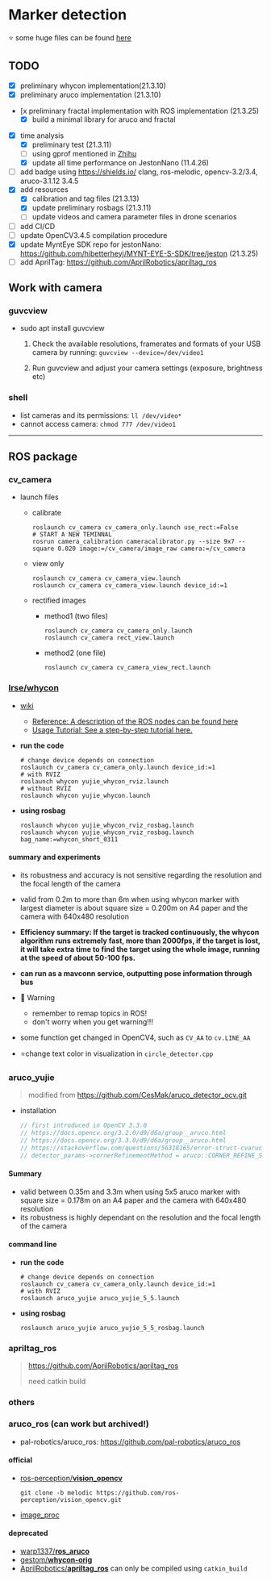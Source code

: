# Marker detection

⭐ some huge files can be found [here](https://drive.google.com/drive/folders/1qwV2kRVkfSNCs9ddREWbypiysS995Kv9?usp=sharing)

## TODO

- [x] preliminary whycon implementation(21.3.10)
- [x] preliminary aruco implementation (21.3.10)
- [x preliminary fractal implementation with ROS implementation (21.3.25)
  - [x] build a minimal library for aruco and fractal
- [x] time analysis
  - [x] preliminary test (21.3.11)
  - [ ] using gprof mentioned in [Zhihu](https://www.zhihu.com/question/265131281)
  - [x] update all time performance on JestonNano (11.4.26)
- [ ] add badge using https://shields.io/
  clang, ros-melodic, opencv-3.2/3.4, aruco-3.1.12
  3.4.5
- [x] add resources
  - [x] calibration and tag files (21.3.13)
  - [x] update preliminary rosbags (21.3.11)
  - [ ] update videos and camera parameter files in drone scenarios
- [ ] add CI/CD
- [ ] update OpenCV3.4.5 compilation procedure
- [x] update MyntEye SDK repo for jestonNano: https://github.com/hibetterheyj/MYNT-EYE-S-SDK/tree/jeston (21.3.25)
- [ ] add AprilTag: https://github.com/AprilRobotics/apriltag_ros

## Work with camera

### guvcview

- sudo apt install guvcview
    1. Check the available resolutions, framerates and formats of your USB camera by running: `guvcview --device=/dev/video1`

    2. Run guvcview and adjust your camera settings (exposure, brightness etc)

### shell

- list cameras and its permissions: `ll /dev/video*`
- cannot access camera: `chmod 777 /dev/video1`

---

## ROS package

### cv_camera

- launch files
  - calibrate

    ```shell
    roslaunch cv_camera cv_camera_only.launch use_rect:=False
    # START A NEW TEMINNAL
    rosrun camera_calibration cameracalibrator.py --size 9x7 --square 0.020 image:=/cv_camera/image_raw camera:=/cv_camera
    ```

  - view only

    ```shell
    roslaunch cv_camera cv_camera_view.launch
    roslaunch cv_camera cv_camera_view.launch device_id:=1
    ```

  - rectified images
    - method1 (two files)

      ```shell
      roslaunch cv_camera cv_camera_only.launch
      roslaunch cv_camera rect_view.launch
      ```

    - method2 (one file)

      ```shell
      roslaunch cv_camera cv_camera_view_rect.launch
      ```

### [lrse/whycon](https://github.com/lrse/whycon)

- [wiki](https://github.com/lrse/whycon/wiki)
  - [Reference: A description of the ROS nodes can be found here](https://github.com/lrse/whycon/wiki/Reference)
  - [Usage Tutorial: See a step-by-step tutorial here.](https://github.com/lrse/whycon/wiki/Tutorial)

- **run the code**

  ```shell
  # change device depends on connection
  roslaunch cv_camera cv_camera_only.launch device_id:=1
  # with RVIZ
  roslaunch whycon yujie_whycon_rviz.launch
  # without RVIZ
  roslaunch whycon yujie_whycon.launch
  ```

- **using rosbag**

  ```shell
  roslaunch whycon yujie_whycon_rviz_rosbag.launch
  roslaunch whycon yujie_whycon_rviz_rosbag.launch bag_name:=whycon_short_0311
  ```

#### summary and experiments

- its robustness and accuracy is not sensitive regarding the resolution and the focal length of the camera

- valid from 0.2m to more than 6m when using whycon marker with largest diameter is about square size = 0.200m on A4 paper and the camera with 640x480 resolution

- **Efficiency summary: If the target is tracked continuously, the whycon algorithm runs extremely fast, more than 2000fps, if the target is lost, it will take extra time to find the target using the whole image, running at the speed of about 50-100 fps.**

- **can run as a mavconn service, outputting pose information through bus**

- :construction: Warning

  - remember to remap topics in ROS!
  - don't worry when you get warning!!!
- some function get changed in OpenCV4, such as `CV_AA` to `cv.LINE_AA`

- ⭐change text color in visualization in `circle_detector.cpp`

### aruco_yujie

> modified from <https://github.com/CesMak/aruco_detector_ocv.git>

- installation

  ```c++
  // first introduced in OpenCV 3.3.0
  // https://docs.opencv.org/3.2.0/d9/d6a/group__aruco.html
  // https://docs.opencv.org/3.3.0/d9/d6a/group__aruco.html
  // https://stackoverflow.com/questions/56318165/error-struct-cvarucodetectorparameters-has-no-member-named-cornerrefinem
  // detector_params->cornerRefinementMethod = aruco::CORNER_REFINE_SUBPIX;
  ```

#### Summary

- valid between 0.35m and 3.3m when using 5x5 aruco marker with square size = 0.178m on an A4 paper and the camera with 640x480 resolution
- its robustness is highly dependant on the resolution and the focal length of the camera

#### command line

- **run the code**

  ```shell
  # change device depends on connection
  roslaunch cv_camera cv_camera_only.launch device_id:=1
  # with RVIZ
  roslaunch aruco_yujie aruco_yujie_5_5.launch
  ```

- **using rosbag**

  ```shell
  roslaunch aruco_yujie aruco_yujie_5_5_rosbag.launch
  ```

### apriltag_ros

> <https://github.com/AprilRobotics/apriltag_ros>
>
> need catkin build



### others

### aruco_ros (can work but archived!)

- pal-robotics/aruco_ros: <https://github.com/pal-robotics/aruco_ros>

#### official

- [ros-perception/**vision_opencv**](https://github.com/ros-perception/vision_opencv)

  ```shell
  git clone -b melodic https://github.com/ros-perception/vision_opencv.git
  ```

- [image_proc](http://wiki.ros.org/image_proc)

#### deprecated

- [warp1337/**ros_aruco**](https://github.com/warp1337/ros_aruco)
- [gestom/**whycon-orig**](https://github.com/gestom/whycon-orig/tree/opencv)
- [AprilRobotics/**apriltag_ros**](https://github.com/gestom/whycon-orig/tree/opencv)
  can only be compiled using `catkin_build`
